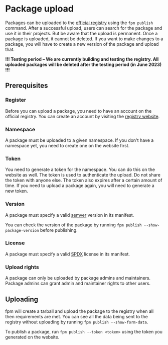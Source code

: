 # Package upload

Packages can be uploaded to the [official registry](https://registry-frontend.vercel.app) using the `fpm publish` command. After a successful upload, users can search for the package and use it in their projects. But be aware that the upload is permanent. Once a package is uploaded, it cannot be deleted. If you want to make changes to a package, you will have to create a new version of the package and upload that.

**!!! Testing period – We are currently building and testing the registry. All uploaded packages will be deleted after the testing period (in June 2023) !!!**

## Prerequisites

### Register

Before you can upload a package, you need to have an account on the official registry. You can create an account by visiting the [registry website](https://registry-frontend.vercel.app).

### Namespace

A package must be uploaded to a given namespace. If you don't have a namespace yet, you need to create one on the website first.

### Token

You need to generate a token for the namespace. You can do this on the website as well. The token is used to authenticate the upload. Do not share the token with anyone else. The token also expires after a certain amount of time. If you need to upload a package again, you will need to generate a new token.

### Version

A package must specify a valid [semver](https://semver.org/) version in its manifest.

You can check the version of the package by running `fpm publish --show-package-version` before publishing.

### License

A package must specify a valid [SPDX](https://spdx.org/licenses/) license in its manifest.

### Upload rights

A package can only be uploaded by package admins and maintainers. Package admins can grant admin and maintainer rights to other users.

## Uploading

fpm will create a tarball and upload the package to the registry when all then requirements are met. You can see all the data being sent to the registry without uploading by running `fpm publish --show-form-data`.

To publish a package, run `fpm publish --token <token>` using the token you generated on the website.